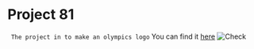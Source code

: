 
# Project 81
``` The project in to make an olympics logo```
You can find it [here](https://sambhav-saraswat123.github.io/project-81/index.html)
![Check](https://placehold.it/400x90/ff0000/000000?text=IMPORTANT!)
